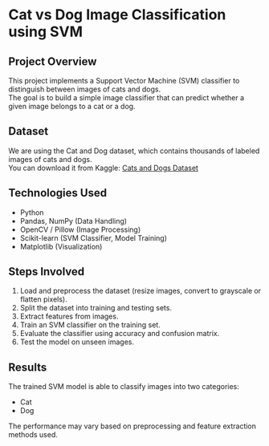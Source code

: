# Cat vs Dog Image Classification using SVM

## Project Overview
This project implements a Support Vector Machine (SVM) classifier to distinguish between images of cats and dogs.  
The goal is to build a simple image classifier that can predict whether a given image belongs to a cat or a dog.

## Dataset
We are using the Cat and Dog dataset, which contains thousands of labeled images of cats and dogs.  
You can download it from Kaggle: [Cats and Dogs Dataset](https://www.kaggle.com/c/dogs-vs-cats/data)

## Technologies Used
- Python
- Pandas, NumPy (Data Handling)
- OpenCV / Pillow (Image Processing)
- Scikit-learn (SVM Classifier, Model Training)
- Matplotlib (Visualization)
## Steps Involved
1. Load and preprocess the dataset (resize images, convert to grayscale or flatten pixels).
2. Split the dataset into training and testing sets.
3. Extract features from images.
4. Train an SVM classifier on the training set.
5. Evaluate the classifier using accuracy and confusion matrix.
6. Test the model on unseen images.
## Results
The trained SVM model is able to classify images into two categories:
- Cat
- Dog

The performance may vary based on preprocessing and feature extraction methods used.


